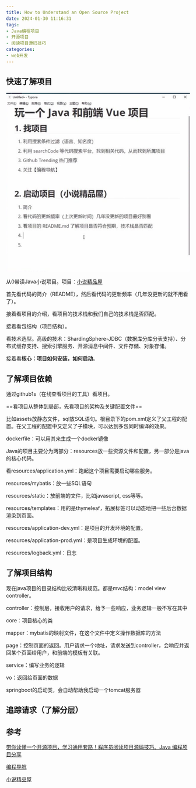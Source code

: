 ```yaml
---
title: How to Understand an Open Source Project
date: 2024-01-30 11:16:31
tags:
- Java编程项目
- 开源项目
- 阅读项目源码技巧
categories: 
- web开发
---
```


## 快速了解项目

![Snipaste_2024-01-30_11-45-52.png](https://github.com/yfchenkeepgoing/image/blob/main/Snipaste_2024-01-30_11-45-52.png?raw=true)


从0带读Java小说项目。项目：[小说精品屋](https://novel.xxyopen.com/)

首先看代码的简介（README），然后看代码的更新频率（几年没更新的就不用看了）。

接着看项目的介绍，看项目的技术栈和我们自己的技术栈是否匹配。

接着看包结构（项目结构）。

看技术选型。高级的技术：ShardingSphere-JDBC（数据库分库分表支持）、分布式缓存支持、搜索引擎服务、开源消息中间件、文件存储、对象存储。

接着看**核心：项目如何安装，如何启动**。

## 了解项目依赖

通过github1s（在线查看项目的工具）看项目。

==看项目从整体到局部，先看项目的架构及关键配置文件==

比如assets放静态文件，sql放SQL语句。根目录下的pom.xml定义了父工程的配置。在父工程的配置中又定义了子模块，可以达到多包同时编译的效果。

dockerfile：可以用其来生成一个docker镜像

Java的项目主要分为两部分：resources放一些资源文件和配置，另一部分是java的核心代码。

看resources/application.yml：跑起这个项目需要启动哪些服务。

resources/mybatis：放一些SQL语句

resources/static：放前端的文件，比如javascript, css等等。

resources/templates：用的是thymeleaf，拓展标签可以动态地把一些后台数据渲染到页面。

resources/application-dev.yml：是项目的开发环境的配置。

resources/application-prod.yml：是项目生成环境的配置。

resources/logback.yml：日志

## 了解项目结构

现在java项目的目录结构比较清晰和规范。都是mvc结构：model view controller。

controller：控制层，接收用户的请求，给予一些响应，业务逻辑一般不写在其中

core：项目核心的类

mapper：mybatis的映射文件，在这个文件中定义操作数据库的方法

page：控制页面的返回。用户请求一个地址，请求发送到controller，会响应并返回某个页面给用户，和前端的模板有关联。

service：编写业务的逻辑

vo：返回给页面的数据

springboot的启动类，会自动帮助我启动一个tomcat服务器

## 追踪请求（了解分层）



## 参考

[带你读懂一个开源项目，学习通用套路！程序员阅读项目源码技巧、Java 编程项目分享](https://www.bilibili.com/video/BV13q4y1U7JU/?spm_id_from=333.337.search-card.all.click&vd_source=bf2f8cedefdf16acd0e7a14d8e4669fd)

[编程导航](https://www.code-nav.cn/)

[小说精品屋](https://novel.xxyopen.com/)
